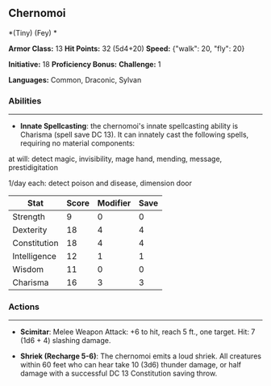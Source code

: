 ## Chernomoi
*(Tiny) (Fey) *

**Armor Class:** 13
**Hit Points:** 32 (5d4+20)
**Speed:** {"walk": 20, "fly": 20}

**Initiative:** 18
**Proficiency Bonus:**
**Challenge:** 1

**Languages:** Common, Draconic, Sylvan

### Abilities
 --- 
- **Innate Spellcasting**: the chernomoi's innate spellcasting ability is Charisma (spell save DC 13). It can innately cast the following spells, requiring no material components:

at will: detect magic, invisibility, mage hand, mending, message, prestidigitation

1/day each: detect poison and disease, dimension door



| Stat | Score | Modifier | Save |
| ---- | ---- | ---- | ---- |
| Strength | 9 | 0 | 0 |
| Dexterity | 18 | 4 | 4 |
| Constitution | 18 | 4 | 4 |
| Intelligence | 12 | 1 | 1 |
| Wisdom | 11 | 0 | 0 |
| Charisma | 16 | 3 | 3 |

### Actions
 --- 
- **Scimitar**: Melee Weapon Attack: +6 to hit, reach 5 ft., one target. Hit: 7 (1d6 + 4) slashing damage.

- **Shriek (Recharge 5-6)**: The chernomoi emits a loud shriek. All creatures within 60 feet who can hear take 10 (3d6) thunder damage, or half damage with a successful DC 13 Constitution saving throw.

